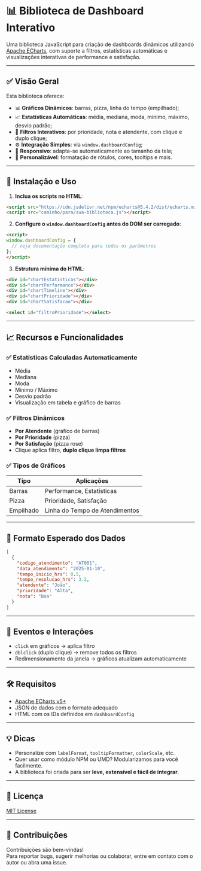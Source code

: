 # 📊 Biblioteca de Dashboard Interativo

Uma biblioteca JavaScript para criação de dashboards dinâmicos utilizando [Apache ECharts](https://echarts.apache.org/), com suporte a filtros, estatísticas automáticas e visualizações interativas de performance e satisfação.

---

## ✅ Visão Geral

Esta biblioteca oferece:

- 📊 **Gráficos Dinâmicos**: barras, pizza, linha do tempo (empilhado);  
- 📈 **Estatísticas Automáticas**: média, mediana, moda, mínimo, máximo, desvio padrão;  
- 🎯 **Filtros Interativos**: por prioridade, nota e atendente, com clique e duplo clique;  
- ⚙️ **Integração Simples**: via `window.dashboardConfig`;  
- 📱 **Responsivo**: adapta-se automaticamente ao tamanho da tela;  
- 🧩 **Personalizável**: formatação de rótulos, cores, tooltips e mais.

---

## 🚀 Instalação e Uso

1. **Inclua os scripts no HTML**:

```html
<script src="https://cdn.jsdelivr.net/npm/echarts@5.4.2/dist/echarts.min.js"></script>
<script src="caminho/para/sua-biblioteca.js"></script>
```

2. **Configure o `window.dashboardConfig` antes do DOM ser carregado**:

```html
<script>
window.dashboardConfig = {
  // veja documentação completa para todos os parâmetros
};
</script>
```

3. **Estrutura mínima do HTML**:

```html
<div id="chartEstatisticas"></div>
<div id="chartPerformance"></div>
<div id="chartTimeline"></div>
<div id="chartPrioridade"></div>
<div id="chartSatisfacao"></div>

<select id="filtroPrioridade"></select>
```

---

## 📈 Recursos e Funcionalidades

### ✅ Estatísticas Calculadas Automaticamente

- Média  
- Mediana  
- Moda  
- Mínimo / Máximo  
- Desvio padrão  
- Visualização em tabela e gráfico de barras

### ✅ Filtros Dinâmicos

- **Por Atendente** (gráfico de barras)  
- **Por Prioridade** (pizza)  
- **Por Satisfação** (pizza rose)  
- Clique aplica filtro, **duplo clique limpa filtros**

### ✅ Tipos de Gráficos

| Tipo       | Aplicações                     |
|------------|--------------------------------|
| Barras     | Performance, Estatísticas      |
| Pizza      | Prioridade, Satisfação         |
| Empilhado  | Linha do Tempo de Atendimentos |

---

## 📁 Formato Esperado dos Dados

```json
[
  {
    "codigo_atendimento": "AT001",
    "data_atendimento": "2025-01-10",
    "tempo_inicio_hrs": 0.5,
    "tempo_resolucao_hrs": 3.2,
    "atendente": "João",
    "prioridade": "Alta",
    "nota": "Boa"
  }
]
```

---

## 📌 Eventos e Interações

- `click` em gráficos → aplica filtro  
- `dblclick` (duplo clique) → remove todos os filtros  
- Redimensionamento da janela → gráficos atualizam automaticamente

---

## 🛠️ Requisitos

- [Apache ECharts v5+](https://echarts.apache.org/)  
- JSON de dados com o formato adequado  
- HTML com os IDs definidos em `dashboardConfig`

---

## 💡 Dicas

- Personalize com `labelFormat`, `tooltipFormatter`, `colorScale`, etc.  
- Quer usar como módulo NPM ou UMD? Modularizamos para você facilmente.  
- A biblioteca foi criada para ser **leve, extensível e fácil de integrar**.

---

## 📄 Licença

[MIT License](LICENSE)

---

## 🤝 Contribuições

Contribuições são bem-vindas!  
Para reportar bugs, sugerir melhorias ou colaborar, entre em contato com o autor ou abra uma issue.